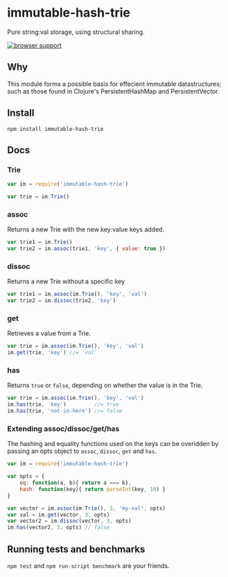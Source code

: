 # immutable-hash-trie

Pure string:val storage, using structural sharing.

[![browser support](https://ci.testling.com/hughfdjackson/immutable-hash-trie.png)](https://ci.testling.com/hughfdjackson/immutable-hash-trie)

## Why

This module forms a possible basis for effecient immutable datastructures; such as those found in Clojure's PersistentHashMap and PersistentVector.

## Install

`npm install immutable-hash-trie`

## Docs

### Trie

```javascript
var im = require('immutable-hash-trie')

var trie = im.Trie()
```

### assoc

Returns a new Trie with the new key:value keys added.

```javascript
var trie1 = im.Trie()
var trie2 = im.assoc(trie1, 'key', { value: true })
```

### dissoc

Returns a new Trie without a specific key

```javascript
var trie1 = im.assoc(im.Trie(), 'key', 'val')
var trie2 = im.dissoc(trie2, 'key')
```

### get

Retrieves a value from a Trie.

```javascript
var trie = im.assoc(im.Trie(), 'key', 'val')
im.get(trie, 'key') //= 'val'
```

### has

Returns `true` or `false`, depending on whether the value is in the Trie.

```javascript
var trie = im.assoc(im.Trie(), 'key', 'val')
im.has(trie, 'key') 		//= true
im.has(trie, 'not-in-here') //= false
```

### Extending assoc/dissoc/get/has

The hashing and equality functions used on the keys can be overidden by passing an opts object to `assoc`, `dissoc`, `get` and `has`.

```javascript
var im = require('immutable-hash-trie')

var opts = {
	eq: function(a, b){ return a === b},
	hash: function(key){ return parseInt(key, 10) }
}

var vector = im.assoc(im.Trie(), 3, 'my-val', opts)
var val = im.get(vector, 3, opts)
var vector2 = im.dissoc(vector, 3, opts)
im.has(vector2, 3, opts) // false
```

## Running tests and benchmarks

`npm test` and `npm run-script benchmark` are your friends.